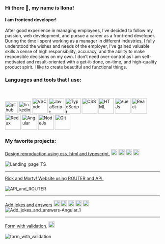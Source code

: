 ### Hi there 👋, my name is Ilona!
#### I am frontend developer!
After good experience in managing employees, I’ve decided to follow my passion, web development, and pursue a career as a front-end developer. During the time I spent working as a manager in different industries, I fully understood the wishes and needs of the employer, I’ve gained valuable skills a sense of high responsibility, accuracy, and the ability to make responsible decisions on my own. I don’t need over-control as I am self-motivated and result-oriented with a get-it-done, on-time, and high-quality product spirit.  I like to create beautiful and functional things.

### Languages and tools that I use:
<br/><br/>
[<img src='https://cdn.jsdelivr.net/npm/simple-icons@3.0.1/icons/github.svg' alt='github' height='40'>](https://github.com/IlonaKuzmina)  [<img src='https://cdn.jsdelivr.net/npm/simple-icons@3.0.1/icons/linkedin.svg' alt='linkedin' height='40'>](https://www.linkedin.com/in/https://www.linkedin.com/in/ilona-kuzmina//) 
<img src="https://user-images.githubusercontent.com/98387598/173137961-a393ab7e-cbd6-4128-b604-21fd65b8dd34.png" alt="VSCode" width="50">
<img src="https://user-images.githubusercontent.com/98387598/173136625-6c202712-1ad5-4ee8-b833-4697d3c08ac0.png" alt="JavaScript" width="50">
<img src="https://user-images.githubusercontent.com/98387598/173136827-c4d608a6-a76e-46f5-889a-674d39e2b352.png" alt="TypeScript"  width="50"> 
<img src="https://user-images.githubusercontent.com/98387598/173138225-9f3452ae-e7c3-4328-8571-297e34d5d38a.png" alt="CSS" width="50">
<img src="https://user-images.githubusercontent.com/98387598/173138381-1947c5f5-4237-4332-ba71-8baf47189279.png" alt="HTML" width="50">
<img src="https://user-images.githubusercontent.com/98387598/173136284-09b4acb9-4295-414f-a2cd-9123b98ec909.png" width="50px" alt="VueJs">
<img src="https://user-images.githubusercontent.com/98387598/173136992-9d071e94-15b8-44a0-a640-9d4a7f52b375.png" alt="React" width="50">
<img src="https://user-images.githubusercontent.com/98387598/173137108-69358071-f159-4770-9688-794a1fbbd7ff.png" alt="Redux" width="50">
<img src="https://user-images.githubusercontent.com/98387598/173137216-0735904f-0901-443b-8ab1-151bc76ee405.png" alt="Angular" width="50">
<img src="https://user-images.githubusercontent.com/98387598/173137474-e91a2873-6f1e-4aff-bbfa-7f010e3bc8f5.png" alt="NodeJs" width="50">
<img src="https://user-images.githubusercontent.com/98387598/173137653-13a382e7-9414-4b07-a473-bf0254f9fa6d.png" alt="Git" width="50">


### My favorite projects: 

<a href="https://github.com/IlonaKuzmina/9MD_Landing_page_ar_TS.git">Design reproduction using css, html and typescript.</a>
<img src="https://user-images.githubusercontent.com/98387598/173136625-6c202712-1ad5-4ee8-b833-4697d3c08ac0.png" alt="JavaScript" width="20">
<img src="https://user-images.githubusercontent.com/98387598/173136827-c4d608a6-a76e-46f5-889a-674d39e2b352.png" alt="TypeScript"  width="20"> 
<img src="https://user-images.githubusercontent.com/98387598/173138225-9f3452ae-e7c3-4328-8571-297e34d5d38a.png" alt="CSS" width="20">
<img src="https://user-images.githubusercontent.com/98387598/173138381-1947c5f5-4237-4332-ba71-8baf47189279.png" alt="HTML" width="20">
<br><br>
![Landing_page_TS](https://user-images.githubusercontent.com/98387598/173151480-6106eebf-1a89-41c6-a58c-5df5c2c61dd0.gif)
<hr>


<a href="https://github.com/IlonaKuzmina/17MD_un_18MD_API.git">Rick and Morty! Website using ROUTER and API.</a>
<br><br>
![API_and_ROUTER](https://user-images.githubusercontent.com/98387598/173153160-d6d476c1-6b26-4aea-bef6-aa27f78ef5f3.gif)
<hr>


<a href="https://github.com/IlonaKuzmina/29MD_Joke-App_Angular.git">Add jokes and answers</a>
<img src="https://user-images.githubusercontent.com/98387598/173137216-0735904f-0901-443b-8ab1-151bc76ee405.png" alt="Angular" width="20"> 
<img src="https://user-images.githubusercontent.com/98387598/173136625-6c202712-1ad5-4ee8-b833-4697d3c08ac0.png" alt="JavaScript" width="20">
<img src="https://user-images.githubusercontent.com/98387598/173136827-c4d608a6-a76e-46f5-889a-674d39e2b352.png" alt="TypeScript"  width="20"> 
<img src="https://user-images.githubusercontent.com/98387598/173138225-9f3452ae-e7c3-4328-8571-297e34d5d38a.png" alt="CSS" width="20">
<img src="https://user-images.githubusercontent.com/98387598/173138381-1947c5f5-4237-4332-ba71-8baf47189279.png" alt="HTML" width="20">
<br>
![Add_jokes_and_answers-Angular_1](https://user-images.githubusercontent.com/98387598/173851476-cc3a604c-2af0-4add-8e31-3509022a6f0c.gif)
<hr>

<a href="https://github.com/IlonaKuzmina/Sandra_uzdotais_MD.git">Form with validation.</a>
<img src="https://user-images.githubusercontent.com/98387598/173136992-9d071e94-15b8-44a0-a640-9d4a7f52b375.png" alt="React" width="20">
<br><br>
![form_with_validation](https://user-images.githubusercontent.com/98387598/173155481-7f8c56be-74cc-4a67-891d-10449d3de3f9.gif)


